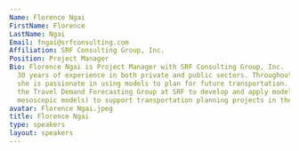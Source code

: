 ```yaml
---
Name: Florence Ngai
FirstName: Florence
LastName: Ngai
Email: fngai@srfconsulting.com
Affiliation: SRF Consulting Group, Inc.
Position: Project Manager
Bio: Florence Ngai is Project Manager with SRF Consulting Group, Inc.  She has over
  30 years of experience in both private and public sectors. Throughout her career,
  she is passionate in using models to plan for future transportation.  Florence leads
  the Travel Demand Forecasting Group at SRF to develop and apply models (macro- and
  mesoscopic models) to support transportation planning projects in the Midwest region.
avatar: Florence Ngai.jpeg
title: Florence Ngai
type: speakers
layout: speakers
---
```


